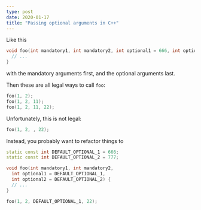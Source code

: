 ```yaml
---
type: post
date: 2020-01-17
title: "Passing optional arguments in C++"
---
```


Like this
```c++
void foo(int mandatory1, int mandatory2, int optional1 = 666, int optional2 = 777) {
  // ... 
}
```
with the mandatory arguments first, and the optional arguments last.

Then these are all legal ways to call `foo`:
```c++
foo(1, 2);
foo(1, 2, 11);
foo(1, 2, 11, 22);
```

Unfortunately, this is not legal:
```c++
foo(1, 2, , 22);
```

Instead, you probably want to refactor things to
```c++
static const int DEFAULT_OPTIONAL_1 = 666;
static const int DEFAULT_OPTIONAL_2 = 777;

void foo(int mandatory1, int mandatory2,
  int optional1 = DEFAULT_OPTIONAL_1,
  int optional2 = DEFAULT_OPTIONAL_2) {
  // ... 
}

foo(1, 2, DEFAULT_OPTIONAL_1, 22);
```
